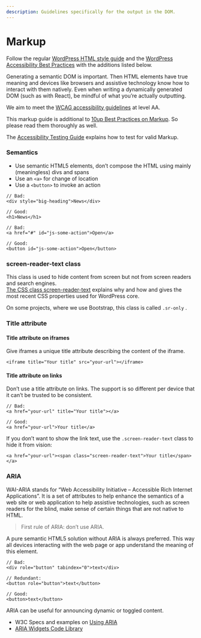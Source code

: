 ```yaml
---
description: Guidelines specifically for the output in the DOM.
---
```


# Markup

Follow the regular [WordPress HTML style guide](https://make.wordpress.org/core/handbook/best-practices/coding-standards/html/) and the [WordPress Accessibility Best Practices](https://make.wordpress.org/accessibility/handbook/best-practices/) with the additions listed below.

Generating a semantic DOM is important. Then HTML elements have true meaning and devices like browsers and assistive technology know how to interact with them natively. Even when writing a dynamically generated DOM \(such as with React\), be mindful of what you’re actually outputting.

We aim to meet the [WCAG accessibility guidelines](https://www.w3.org/WAI/) at level AA.

This markup guide is additional to [10up Best Practices on Markup](https://10up.github.io/Engineering-Best-Practices/markup/). So please read them thoroughly as well.

The [Accessibility Testing Guide](https://engineering.hmn.md/guides/testing/accessibility/) explains how to test for valid Markup.

### Semantics <a id="semantics"></a>

* Use semantic HTML5 elements, don’t compose the HTML using mainly \(meaningless\) divs and spans
* Use an `<a>` for change of location
* Use a `<button>` to invoke an action

```markup
// Bad:
<div style="big-heading">News</div>

// Good:
<h1>News</h1>
```

```markup
// Bad:
<a href="#" id="js-some-action">Open</a>

// Good:
<button id="js-some-action">Open</button>
```

### screen-reader-text class <a id="screen-reader-text-class"></a>

This class is used to hide content from screen but not from screen readers and search engines.  
[The CSS class screen-reader-text](https://make.wordpress.org/accessibility/handbook/best-practices/markup/the-css-class-screen-reader-text/) explains why and how and gives the most recent CSS properties used for WordPress core.

On some projects, where we use Bootstrap, this class is called `.sr-only` .

### Title attribute <a id="title-attribute"></a>

#### Title attribute on iframes <a id="title-attribute-on-iframes"></a>

Give iframes a unique title attribute describing the content of the iframe.

```text
<iframe title="Your title" src="your-url"></iframe>
```

#### Title attribute on links <a id="title-attribute-on-links"></a>

Don’t use a title attribute on links. The support is so different per device that it can’t be trusted to be consistent.

```markup
// Bad:
<a href="your-url" title="Your title"></a>

// Good:
<a href="your-url">Your title</a>
```

If you don’t want to show the link text, use the `.screen-reader-text` class to hide it from vision:

```markup
<a href="your-url"><span class="screen-reader-text">Your title</span></a>
```

### ARIA <a id="aria"></a>

WAI-ARIA stands for “Web Accessibility Initiative – Accessible Rich Internet Applications”. It is a set of attributes to help enhance the semantics of a web site or web application to help assistive technologies, such as screen readers for the blind, make sense of certain things that are not native to HTML.

> First rule of ARIA: don’t use ARIA.

A pure semantic HTML5 solution without ARIA is always preferred. This way all devices interacting with the web page or app understand the meaning of this element.

```markup
// Bad:
<div role="button" tabindex="0">text</div>

// Redundant:
<button role="button">text</button>

// Good:
<button>text</button>
```

ARIA can be useful for announcing dynamic or toggled content.

* W3C Specs and examples on [Using ARIA](https://w3c.github.io/using-aria/)
* [ARIA Widgets Code Library](https://dequeuniversity.com/resources/)

